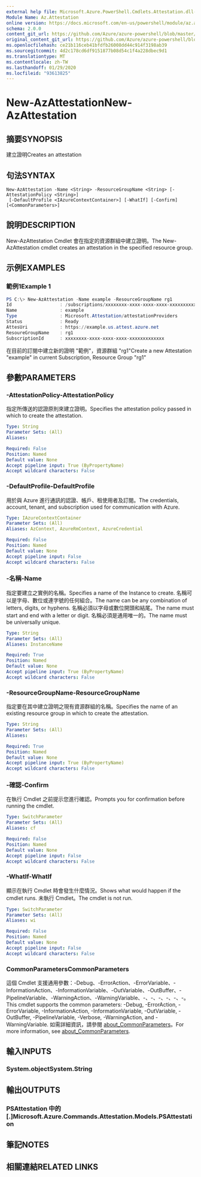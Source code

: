 ```yaml
---
external help file: Microsoft.Azure.PowerShell.Cmdlets.Attestation.dll-Help.xml
Module Name: Az.Attestation
online version: https://docs.microsoft.com/en-us/powershell/module/az.attestation/new-azattestation
schema: 2.0.0
content_git_url: https://github.com/Azure/azure-powershell/blob/master/src/Attestation/Attestation/help/New-AzAttestation.md
original_content_git_url: https://github.com/Azure/azure-powershell/blob/master/src/Attestation/Attestation/help/New-AzAttestation.md
ms.openlocfilehash: ce21b116ceb41bfdfb26008dd44c914f3198ab39
ms.sourcegitcommit: 4d2c178cd6df9151877b08d54c1f4a228dbec9d1
ms.translationtype: MT
ms.contentlocale: zh-TW
ms.lasthandoff: 01/29/2020
ms.locfileid: "93613825"
---
```

# <span data-ttu-id="7874f-101">New-AzAttestation</span><span class="sxs-lookup"><span data-stu-id="7874f-101">New-AzAttestation</span></span>

## <span data-ttu-id="7874f-102">摘要</span><span class="sxs-lookup"><span data-stu-id="7874f-102">SYNOPSIS</span></span>
<span data-ttu-id="7874f-103">建立證明</span><span class="sxs-lookup"><span data-stu-id="7874f-103">Creates an attestation</span></span>

## <span data-ttu-id="7874f-104">句法</span><span class="sxs-lookup"><span data-stu-id="7874f-104">SYNTAX</span></span>

```
New-AzAttestation -Name <String> -ResourceGroupName <String> [-AttestationPolicy <String>]
 [-DefaultProfile <IAzureContextContainer>] [-WhatIf] [-Confirm] [<CommonParameters>]
```

## <span data-ttu-id="7874f-105">說明</span><span class="sxs-lookup"><span data-stu-id="7874f-105">DESCRIPTION</span></span>
<span data-ttu-id="7874f-106">New-AzAttestation Cmdlet 會在指定的資源群組中建立證明。</span><span class="sxs-lookup"><span data-stu-id="7874f-106">The New-AzAttestation cmdlet creates an attestation in the specified resource group.</span></span>

## <span data-ttu-id="7874f-107">示例</span><span class="sxs-lookup"><span data-stu-id="7874f-107">EXAMPLES</span></span>

### <span data-ttu-id="7874f-108">範例1</span><span class="sxs-lookup"><span data-stu-id="7874f-108">Example 1</span></span>
```powershell
PS C:\> New-AzAttestation -Name example -ResourceGroupName rg1 
Id                  : /subscriptions/xxxxxxxx-xxxx-xxxx-xxxx-xxxxxxxxxxxxx/resourceGroups/rg1/providers/Microsoft.Attestation/attestationProviders/example
Name                : example
Type                : Microsoft.Attestation/attestationProviders
Status              : Ready
AttesUri            : https://example.us.attest.azure.net
ResoureGroupName    : rg1 
SubscriptionId      : xxxxxxxx-xxxx-xxxx-xxxx-xxxxxxxxxxxxx
```

<span data-ttu-id="7874f-109">在目前的訂閱中建立新的證明 "範例"，資源群組 "rg1"</span><span class="sxs-lookup"><span data-stu-id="7874f-109">Create a new Attestation "example" in current Subscription, Resource Group "rg1"</span></span>

## <span data-ttu-id="7874f-110">參數</span><span class="sxs-lookup"><span data-stu-id="7874f-110">PARAMETERS</span></span>

### <span data-ttu-id="7874f-111">-AttestationPolicy</span><span class="sxs-lookup"><span data-stu-id="7874f-111">-AttestationPolicy</span></span>
<span data-ttu-id="7874f-112">指定所傳送的認證原則來建立證明。</span><span class="sxs-lookup"><span data-stu-id="7874f-112">Specifies the attestation policy passed in which to create the attestation.</span></span>

```yaml
Type: String
Parameter Sets: (All)
Aliases:

Required: False
Position: Named
Default value: None
Accept pipeline input: True (ByPropertyName)
Accept wildcard characters: False
```

### <span data-ttu-id="7874f-113">-DefaultProfile</span><span class="sxs-lookup"><span data-stu-id="7874f-113">-DefaultProfile</span></span>
<span data-ttu-id="7874f-114">用於與 Azure 進行通訊的認證、帳戶、租使用者及訂閱。</span><span class="sxs-lookup"><span data-stu-id="7874f-114">The credentials, account, tenant, and subscription used for communication with Azure.</span></span>

```yaml
Type: IAzureContextContainer
Parameter Sets: (All)
Aliases: AzContext, AzureRmContext, AzureCredential

Required: False
Position: Named
Default value: None
Accept pipeline input: False
Accept wildcard characters: False
```

### <span data-ttu-id="7874f-115">-名稱</span><span class="sxs-lookup"><span data-stu-id="7874f-115">-Name</span></span>
<span data-ttu-id="7874f-116">指定要建立之實例的名稱。</span><span class="sxs-lookup"><span data-stu-id="7874f-116">Specifies a name of the Instance to create.</span></span>
<span data-ttu-id="7874f-117">名稱可以是字母、數位或連字號的任何組合。</span><span class="sxs-lookup"><span data-stu-id="7874f-117">The name can be any combination of letters, digits, or hyphens.</span></span>
<span data-ttu-id="7874f-118">名稱必須以字母或數位開頭和結尾。</span><span class="sxs-lookup"><span data-stu-id="7874f-118">The name must start and end with a letter or digit.</span></span>
<span data-ttu-id="7874f-119">名稱必須是通用唯一的。</span><span class="sxs-lookup"><span data-stu-id="7874f-119">The name must be universally unique.</span></span>

```yaml
Type: String
Parameter Sets: (All)
Aliases: InstanceName

Required: True
Position: Named
Default value: None
Accept pipeline input: True (ByPropertyName)
Accept wildcard characters: False
```

### <span data-ttu-id="7874f-120">-ResourceGroupName</span><span class="sxs-lookup"><span data-stu-id="7874f-120">-ResourceGroupName</span></span>
<span data-ttu-id="7874f-121">指定要在其中建立證明之現有資源群組的名稱。</span><span class="sxs-lookup"><span data-stu-id="7874f-121">Specifies the name of an existing resource group in which to create the attestation.</span></span>

```yaml
Type: String
Parameter Sets: (All)
Aliases:

Required: True
Position: Named
Default value: None
Accept pipeline input: True (ByPropertyName)
Accept wildcard characters: False
```

### <span data-ttu-id="7874f-122">-確認</span><span class="sxs-lookup"><span data-stu-id="7874f-122">-Confirm</span></span>
<span data-ttu-id="7874f-123">在執行 Cmdlet 之前提示您進行確認。</span><span class="sxs-lookup"><span data-stu-id="7874f-123">Prompts you for confirmation before running the cmdlet.</span></span>

```yaml
Type: SwitchParameter
Parameter Sets: (All)
Aliases: cf

Required: False
Position: Named
Default value: None
Accept pipeline input: False
Accept wildcard characters: False
```

### <span data-ttu-id="7874f-124">-WhatIf</span><span class="sxs-lookup"><span data-stu-id="7874f-124">-WhatIf</span></span>
<span data-ttu-id="7874f-125">顯示在執行 Cmdlet 時會發生什麼情況。</span><span class="sxs-lookup"><span data-stu-id="7874f-125">Shows what would happen if the cmdlet runs.</span></span>
<span data-ttu-id="7874f-126">未執行 Cmdlet。</span><span class="sxs-lookup"><span data-stu-id="7874f-126">The cmdlet is not run.</span></span>

```yaml
Type: SwitchParameter
Parameter Sets: (All)
Aliases: wi

Required: False
Position: Named
Default value: None
Accept pipeline input: False
Accept wildcard characters: False
```

### <span data-ttu-id="7874f-127">CommonParameters</span><span class="sxs-lookup"><span data-stu-id="7874f-127">CommonParameters</span></span>
<span data-ttu-id="7874f-128">這個 Cmdlet 支援通用參數：-Debug、-ErrorAction、-ErrorVariable、-InformationAction、-InformationVariable、-OutVariable、-OutBuffer、-PipelineVariable、-WarningAction、-WarningVariable、-、-、-、-、-、-。</span><span class="sxs-lookup"><span data-stu-id="7874f-128">This cmdlet supports the common parameters: -Debug, -ErrorAction, -ErrorVariable, -InformationAction, -InformationVariable, -OutVariable, -OutBuffer, -PipelineVariable, -Verbose, -WarningAction, and -WarningVariable.</span></span> <span data-ttu-id="7874f-129">如需詳細資訊，請參閱 [about_CommonParameters](https://go.microsoft.com/fwlink/?LinkID=113216)。</span><span class="sxs-lookup"><span data-stu-id="7874f-129">For more information, see [about_CommonParameters](https://go.microsoft.com/fwlink/?LinkID=113216).</span></span>

## <span data-ttu-id="7874f-130">輸入</span><span class="sxs-lookup"><span data-stu-id="7874f-130">INPUTS</span></span>

### <span data-ttu-id="7874f-131">System.object</span><span class="sxs-lookup"><span data-stu-id="7874f-131">System.String</span></span>

## <span data-ttu-id="7874f-132">輸出</span><span class="sxs-lookup"><span data-stu-id="7874f-132">OUTPUTS</span></span>

### <span data-ttu-id="7874f-133">PSAttestation 中的 [.]</span><span class="sxs-lookup"><span data-stu-id="7874f-133">Microsoft.Azure.Commands.Attestation.Models.PSAttestation</span></span>

## <span data-ttu-id="7874f-134">筆記</span><span class="sxs-lookup"><span data-stu-id="7874f-134">NOTES</span></span>

## <span data-ttu-id="7874f-135">相關連結</span><span class="sxs-lookup"><span data-stu-id="7874f-135">RELATED LINKS</span></span>

